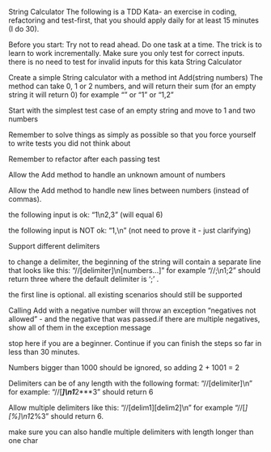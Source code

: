 String Calculator
The following is a TDD Kata- an exercise in coding, refactoring and test-first, that you should apply daily for at least 15 minutes (I do 30).

Before you start: 
Try not to read ahead.
Do one task at a time. The trick is to learn to work incrementally.
Make sure you only test for correct inputs. there is no need to test for invalid inputs for this kata
String Calculator

Create a simple String calculator with a method int Add(string numbers)
The method can take 0, 1 or 2 numbers, and will return their sum (for an empty string it will return 0) for example “” or “1” or “1,2”

Start with the simplest test case of an empty string and move to 1 and two numbers

Remember to solve things as simply as possible so that you force yourself to write tests you did not think about

Remember to refactor after each passing test

Allow the Add method to handle an unknown amount of numbers

Allow the Add method to handle new lines between numbers (instead of commas).

the following input is ok:  “1\n2,3”  (will equal 6)

the following input is NOT ok:  “1,\n” (not need to prove it - just clarifying)

Support different delimiters

to change a delimiter, the beginning of the string will contain a separate line that looks like this:   “//[delimiter]\n[numbers…]” for example “//;\n1;2” should return three where the default delimiter is ‘;’ .

the first line is optional. all existing scenarios should still be supported

Calling Add with a negative number will throw an exception “negatives not allowed” - and the negative that was passed.if there are multiple negatives, show all of them in the exception message

stop here if you are a beginner. Continue if you can finish the steps so far in less than 30 minutes.

Numbers bigger than 1000 should be ignored, so adding 2 + 1001  = 2

Delimiters can be of any length with the following format:  “//[delimiter]\n” for example: “//[***]\n1***2***3” should return 6

Allow multiple delimiters like this:  “//[delim1][delim2]\n” for example “//[*][%]\n1*2%3” should return 6.

make sure you can also handle multiple delimiters with length longer than one char

